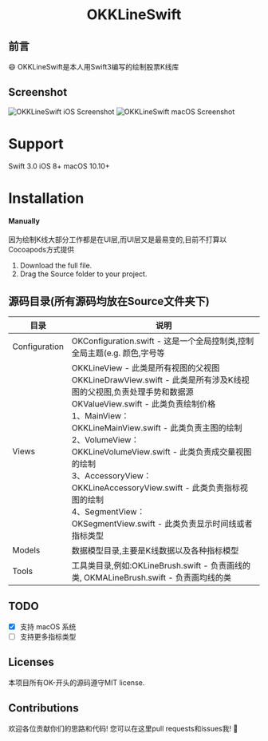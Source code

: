 <H1 align="center">OKKLineSwift</H1>

## 前言

:smile: OKKLineSwift是本人用Swift3编写的绘制股票K线库

## Screenshot

![OKKLineSwift](https://github.com/Herb-Sun/OKKLineSwift/blob/master/Screenshot/OKKLineSwift-iOS.gif) iOS Screenshot
![OKKLineSwift](https://github.com/Herb-Sun/OKKLineSwift/blob/master/Screenshot/OKKLineSwift-macOS.gif) macOS Screenshot

Support
===
Swift 3.0 
iOS 8+ 
macOS 10.10+

Installation
===
#### Manually
因为绘制K线大部分工作都是在UI层,而UI层又是最易变的,目前不打算以Cocoapods方式提供

1. Download the full file.
2. Drag the Source folder to your project.

## 源码目录(所有源码均放在Source文件夹下)

|目录 | 说明|
| ---------- | -----------|
| Configuration | OKConfiguration.swift - 这是一个全局控制类,控制全局主题(e.g. 颜色,字号等 |
| Views | OKKLineView - 此类是所有视图的父视图 <br/> OKKLineDrawView.swift - 此类是所有涉及K线视图的父视图,负责处理手势和数据源 <br/> OKValueView.swift - 此类负责绘制价格 <br/> 1、MainView： <br/> OKKLineMainView.swift - 此类负责主图的绘制<br/>2、VolumeView： <br/> OKKLineVolumeView.swift - 此类负责成交量视图的绘制<br/>3、AccessoryView： <br/> OKKLineAccessoryView.swift - 此类负责指标视图的绘制<br/>4、SegmentView： <br/> OKSegmentView.swift - 此类负责显示时间线或者指标类型<br/>|
| Models | 数据模型目录,主要是K线数据以及各种指标模型 |
| Tools | 工具类目录,例如:OKLineBrush.swift - 负责画线的类, OKMALineBrush.swift - 负责画均线的类|

## TODO
- [x] 支持 macOS 系统                                                                                                                                                                                                                                                 
- [ ] 支持更多指标类型

## Licenses
本项目所有OK-开头的源码遵守MIT license. 

## Contributions
欢迎各位贡献你们的思路和代码! 您可以在这里pull requests和issues我! :clap:


